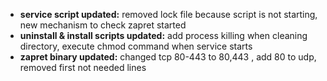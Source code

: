 - **service script updated:** removed lock file because script is not starting, new mechanism to check zapret started
- **uninstall & install scripts updated:** add process killing when cleaning directory, execute chmod command when service starts
- **zapret binary updated:** changed tcp 80-443 to 80,443 , add 80 to udp, removed first not needed lines
